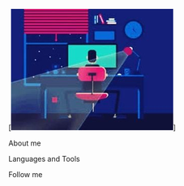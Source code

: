 [![Header](https://github.com/RandyCheBro/RandyCheBro/blob/main/assets/86df55748667be45e1a0c5b40851f3ae.jpg)]

About me

Languages and Tools

Follow me